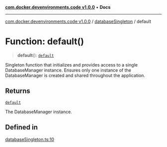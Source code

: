 [**com.docker.devenvironments.code v1.0.0**](../../README.md) • **Docs**

***

[com.docker.devenvironments.code v1.0.0](../../README.md) / [databaseSingleton](../README.md) / default

# Function: default()

> **default**(): [`default`](../../databaseManager/classes/default.md)

Singleton function that initializes and provides access to a single DatabaseManager instance.
Ensures only one instance of the DatabaseManager is created and shared throughout the application.

## Returns

[`default`](../../databaseManager/classes/default.md)

The DatabaseManager instance.

## Defined in

[databaseSingleton.ts:10](https://github.com/diego-dini/API-de-Gerenciamento-de-Tarefas/blob/0a729810d2cf26a474d52eec41dd5669ce3252ea/src/databaseSingleton.ts#L10)
